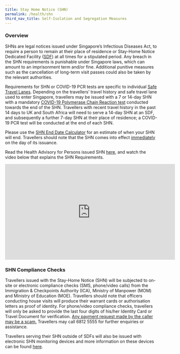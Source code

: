 ```yaml
---
title: Stay Home Notice (SHN)
permalink: /health/shn
third_nav_title: Self-Isolation and Segregation Measures
---
```


### Overview 

SHNs are legal notices issued under Singapore’s Infectious Diseases Act, to require a person to remain at their place of residence or Stay-Home Notice Dedicated Facility ([SDF](/health/shn/sdf)) at all times for a stipulated period. Any breach in the SHN requirements is punishable under Singapore laws, which can amount to an imprisonment term and/or fine. Additional punitive measures such as the cancellation of long-term visit passes could also be taken by the relevant authorities.

Requirements for SHN or COVID-19 PCR tests are specific to individual [Safe Travel Lanes](/arriving/overview). Depending on the travellers’ travel history and safe travel lane used to enter Singapore, travellers may be issued with a 7 or 14-day SHN with a mandatory [COVID-19 Polymerase Chain Reaction test](/health/covid19-tests/pcrtest) conducted towards the end of the SHN. Travellers with recent travel history in the past 14 days to UK and South Africa will need to serve a 14-day SHN at an SDF, and subsequently a further 7-day SHN at their place of residence; a COVID-19 PCR test will be conducted at the end of each SHN.

Please use the <a href="https://safetravel.ica.gov.sg/shn-calculator">SHN End Date Calculator</a> for an estimate of when your SHN will end. Travellers should note that the SHN comes into effect <u>immediately</u> on the day of its issuance.

Read the Health Advisory for Persons issued SHN [here](/files/MOH-Health-Advisory-SHN.pdf), and watch the video below that explains the SHN Requirements.

<iframe width="560" height="315" src="https://www.youtube.com/embed/nIe-UBoILu8" frameborder="0" allow="accelerometer; autoplay; clipboard-write; encrypted-media; gyroscope; picture-in-picture" allowfullscreen></iframe>

<div id="sdf"></div>

### SHN Compliance Checks

Travellers issued with the Stay-Home Notice (SHN) will be subjected to on-site or electronic compliance checks (SMS, phone/video calls) from the Immigration & Checkpoints Authority (ICA), Ministry of Manpower (MOM) and Ministry of Education (MOE). Travellers should note that officers conducting house visits will produce their warrant cards or authorisation letters as proof of identity. For phone/video compliance checks, travellers will only be asked to provide the last four digits of his/her Identity Card or Travel Document for verification. <u>Any payment request made by the caller may be a scam.</u> Travellers may call 6812 5555 for further enquiries or assistance.

Travellers serving their SHN outside of SDFs will also be issued with electronic SHN monitoring devices and more information on these devices can be found [here](/health/shn-monitoring).




